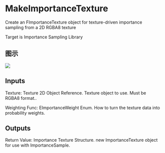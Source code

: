 # MakeImportanceTexture

Create an FImportanceTexture object for texture-driven importance sampling from a 2D RGBA8 texture

Target is Importance Sampling Library

## 图示

![]($-20221218-19532536.png)

## Inputs

Texture: Texture 2D Object Reference. Texture object to use. Must be RGBA8 format..

Weighting Func: EImportanceWeight Enum. How to turn the texture data into probability weights.  

## Outputs

Return Value: Importance Texture Structure. new ImportanceTexture object for use with ImportanceSample.

